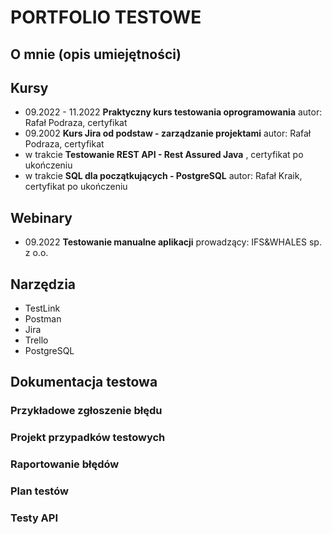 # PORTFOLIO TESTOWE
## O mnie (opis umiejętności)

## Kursy 
* 09.2022 - 11.2022 **Praktyczny kurs testowania oprogramowania** autor: Rafał Podraza, certyfikat
* 09.2002 **Kurs Jira od podstaw - zarządzanie projektami** autor: Rafał Podraza, certyfikat
* w trakcie **Testowanie REST API - Rest Assured Java** , certyfikat po ukończeniu
* w trakcie **SQL dla początkujących - PostgreSQL** autor: Rafał Kraik, certyfikat po ukończeniu 
## Webinary
* 09.2022 **Testowanie manualne aplikacji** prowadzący: IFS&WHALES sp. z o.o.
## Narzędzia
* TestLink
* Postman 
* Jira
* Trello
* PostgreSQL
## Dokumentacja testowa
### Przykładowe zgłoszenie błędu
### Projekt przypadków testowych
### Raportowanie błędów
### Plan testów 
### Testy API
